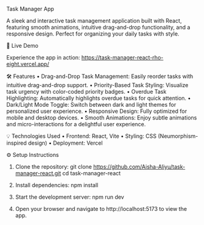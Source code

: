 Task Manager App

A sleek and interactive task management application built with React, featuring smooth animations, intuitive drag-and-drop functionality, and a responsive design. Perfect for organizing your daily tasks with style.

🚀 Live Demo

Experience the app in action: https://task-manager-react-rho-eight.vercel.app/

🛠 Features
 • Drag-and-Drop Task Management: Easily reorder tasks with intuitive drag-and-drop support.
 • Priority-Based Task Styling: Visualize task urgency with color-coded priority badges.
 • Overdue Task Highlighting: Automatically highlights overdue tasks for quick attention.
 • Dark/Light Mode Toggle: Switch between dark and light themes for personalized user experience.
 • Responsive Design: Fully optimized for mobile and desktop devices.
 • Smooth Animations: Enjoy subtle animations and micro-interactions for a delightful user experience.

💡 Technologies Used
 • Frontend: React, Vite
 • Styling: CSS (Neumorphism-inspired design)
 • Deployment: Vercel

⚙️ Setup Instructions
 1. Clone the repository:
 git clone https://github.com/Aisha-Aliyu/task-manager-react.git
 cd task-manager-react

2. Install dependencies:
npm install

3. Start the development server:
npm run dev

4. Open your browser and navigate to http://localhost:5173 to view the app.
